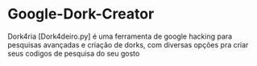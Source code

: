 # Google-Dork-Creator
Dork4ria [Dork4deiro.py] é uma ferramenta de google hacking para pesquisas avançadas e criação de dorks, com diversas opções
pra criar seus codigos de pesquisa do seu gosto
